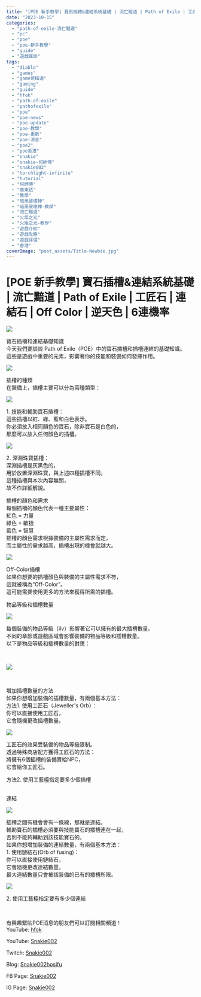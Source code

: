 ```yaml
---
title: "[POE 新手教學] 寶石插槽&連結系統基礎 | 流亡黯道 | Path of Exile | 工匠石 | 連結石 | Off Color | 逆天色 | 6連機率"
date: "2023-10-15"
categories: 
  - "path-of-exile-流亡黯道"
  - "pc"
  - "poe"
  - "poe-新手教學"
  - "guide"
  - "遊戲雜談"
tags: 
  - "diablo"
  - "games"
  - "game荒精選"
  - "gaming"
  - "guide"
  - "hfok"
  - "path-of-exile"
  - "pathofexile"
  - "poe"
  - "poe-news"
  - "poe-update"
  - "poe-教學"
  - "poe-更新"
  - "poe-消息"
  - "poe2"
  - "poe香港"
  - "snakie"
  - "snakie-何師傅"
  - "snakie002"
  - "torchlight-infinite"
  - "tutorial"
  - "何師傅"
  - "廣東話"
  - "教學"
  - "暗黑破壞神"
  - "暗黑破壞神-教學"
  - "流亡黯道"
  - "火炬之光"
  - "火炬之光-教學"
  - "遊戲介紹"
  - "遊戲攻略"
  - "遊戲評價"
  - "香港"
coverImage: "post_assets/Title-Newbie.jpg"
---
```


# \[POE 新手教學\] 寶石插槽&連結系統基礎 | 流亡黯道 | Path of Exile | 工匠石 | 連結石 | Off Color | 逆天色 | 6連機率

  
![](post_assets/Title-Newbie-1024x576.jpg)  

  
寶石插槽和連結基礎知識  
今天我們要談談 Path of Exile（POE）中的寶石插槽和插槽連結的基礎知識。  
這些是遊戲中重要的元素，影響著你的技能和裝備如何發揮作用。  

  
![](post_assets/1-4.png)  

  
插槽的種類  
在裝備上，插槽主要可以分為兩種類型：  

  
![](post_assets/2-6.png)  

  
1\. 技能和輔助寶石插槽：  
這些插槽以紅、綠、藍和白色表示。  
你必須放入相同顏色的寶石，除非寶石是白色的，  
那麼可以放入任何顏色的插槽。  

  
![](post_assets/3-6.png)  

  
2\. 深淵珠寶插槽：  
深淵插槽是灰黑色的，  
用於放置深淵珠寶，與上述四種插槽不同。  
這種插槽與本次內容無關，  
故不作詳細解說。  

  
插槽的顏色和需求  
每個插槽的顏色代表一種主要屬性：  
紅色 = 力量  
綠色 = 敏捷  
藍色 = 智慧  
插槽的顏色需求根據裝備的主屬性需求而定，  
而主屬性的需求越高，插槽出現的機會就越大。  

  
![](post_assets/4-3-1024x542.png)  

  
Off-Color插槽  
如果你想要的插槽顏色與裝備的主屬性需求不符，  
這就被稱為“Off-Color”。  
這可能需要使用更多的方法來獲得所需的插槽。  

  
物品等級和插槽數量  

  
![](post_assets/5-3-1024x558.png)  

  
每個裝備的物品等級（ilv）影響著它可以擁有的最大插槽數量。  
不同的章節或遊戲區域會影響裝備的物品等級和插槽數量。  
以下是物品等級和插槽數量的對應：  

  
   

  
![](post_assets/6-2-1024x419.png)  

  
   

  
增加插槽數量的方法  
如果你想增加裝備的插槽數量，有兩個基本方法：  
方法1. 使用工匠石（Jeweller's Orb）：  
你可以直接使用工匠石，  
它會隨機更改插槽數量。  

  
![](post_assets/7-1-1024x404.png)  

  
工匠石的效果受裝備的物品等級限制。  
透過特殊商店配方獲得工匠石的方法：  
將擁有6個插槽的裝備賣給NPC，  
它會給你工匠石。  

  
方法2. 使用工藝檯指定要多少個插槽  

##   
連結

  
![](post_assets/8-1-1024x540.png)  

  
插槽之間有機會會有一條線，那就是連結。  
輔助寶石的插槽必須要與技能寶石的插槽連在一起，  
否則不能夠輔助到該技能寶石的。  
如果你想增加裝備的連結數量，有兩個基本方法：  
1\. 使用鏈結石(Orb of fusing)：  
你可以直接使用鏈結石，  
它會隨機更改連結數量。  
最大連結數量只會被該裝備的已有的插槽所限。  

  
![](post_assets/9-1-1024x408.png)  

  
2\. 使用工藝檯指定要有多少個連結  

  
   

  
有興趣緊貼POE消息的朋友們可以訂閱相關頻道！  
YouTube: [hfok](https://www.youtube.com/channel/UC2m4uqcEr8pIxkO6odaDHjw/)  

  
  

  
  
YouTube: [Snakie002](https://www.youtube.com/c/Snakie002/)  

  
Twitch: [Snakie002](https://www.twitch.tv/snakie002/)  

  
Blog: [Snakie002hosifu](https://snakie002hosifu.blog/)  

  
FB Page: [Snakie002](https://www.facebook.com/Snakie002/)  

  
IG Page: [Snakie002](https://www.instagram.com/snakie002/)
